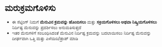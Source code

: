 # **ಮರುಕ್ರಮಗೊಳಿಸು**

- ಈ ಸೆಟ್ಟಿಂಗ್ ನಿಮಗೆ **ಮೆನುವಿನ ಕ್ರಮವನ್ನು ಹೊಂದಿಸಲು** ಮತ್ತು **ಸಕ್ರಿಯಗೊಳಿಸಲು ಅಥವಾ ನಿಷ್ಕ್ರಿಯಗೊಳಿಸಲು** ನಿರ್ದಿಷ್ಟ ಮೆನುವನ್ನು ಪ್ರದರ್ಶಿಸಲು ಅನುಮತಿಸುತ್ತದೆ
- ಇತರ ಮೆನುಗಳಿಗೆ ಸಂಬಂಧಿಸಿದಂತೆ ಮೆನುವಿನ ನಿರ್ದಿಷ್ಟ ಕ್ರಮವನ್ನು ಬದಲಾಯಿಸಲು ನಿರ್ದಿಷ್ಟ ಮೆನುವನ್ನು ದೀರ್ಘವಾಗಿ ಒತ್ತಿ ಮತ್ತು ಎಳೆಯಿರಿ/ಡ್ರಾಪ್ ಮಾಡಿ